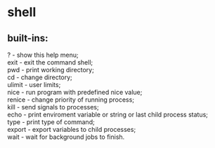 # shell

## built-ins:

? - show this help menu;<br>
exit - exit the command shell;<br>
pwd - print working directory;<br>
cd - change directory;<br>
ulimit - user limits;<br>
nice - run program with predefined nice value;<br>
renice - change priority of running process;<br>
kill - send signals to processes;<br>
echo - print enviroment variable or string or last child process status;<br>
type - print type of command;<br>
export - export variables to child processes;<br>
wait - wait for background jobs to finish.
